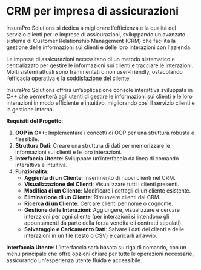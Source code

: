 # CRM per impresa di assicurazioni

InsuraPro Solutions si dedica a migliorare l'efficienza e la qualità del servizio clienti per le imprese di assicurazioni, sviluppando un avanzato sistema di Customer Relationship Management (CRM) che facilita la gestione delle informazioni sui clienti e delle loro interazioni con l'azienda.

Le imprese di assicurazioni necessitano di un metodo sistematico e centralizzato per gestire le informazioni sui clienti e tracciare le interazioni. Molti sistemi attuali sono frammentati o non user-friendly, ostacolando l’efficacia operativa e la soddisfazione del cliente.

InsuraPro Solutions offrirà un’applicazione console interattiva sviluppata in C++ che permetterà agli utenti di gestire le informazioni sui clienti e le loro interazioni in modo efficiente e intuitivo, migliorando così il servizio clienti e la gestione interna.

**Requisiti del Progetto**:

1. **OOP in C++**: Implementare i concetti di OOP per una struttura robusta e flessibile.
2. **Struttura Dati**: Creare una struttura di dati per memorizzare le informazioni sui clienti e le loro interazioni.
3. **Interfaccia Utente**: Sviluppare un’interfaccia da linea di comando interattiva e intuitiva.
4. **Funzionalità**:
    - **Aggiunta di un Cliente**: Inserimento di nuovi clienti nel CRM.
    - **Visualizzazione dei Clienti**: Visualizzare tutti i clienti presenti.
    - **Modifica di un Cliente**: Modificare i dettagli di un cliente esistente.
    - **Eliminazione di un Cliente**: Rimuovere clienti dal CRM.
    - **Ricerca di un Cliente**: Cercare clienti per nome o cognome.
    - **Gestione delle Interazioni**: Aggiungere, visualizzare e cercare interazioni per ogni cliente (per interazioni si intendono gli appuntamenti da parte della forza vendita e i contratti stipulati).
    - **Salvataggio e Caricamento Dati**: Salvare i dati dei clienti e delle interazioni in un file (testo o CSV) e caricarli all’avvio.

**Interfaccia Utente**: L’interfaccia sarà basata su riga di comando, con un menu principale che offre opzioni chiare per tutte le operazioni necessarie, assicurando un'esperienza utente fluida e accessibile.
